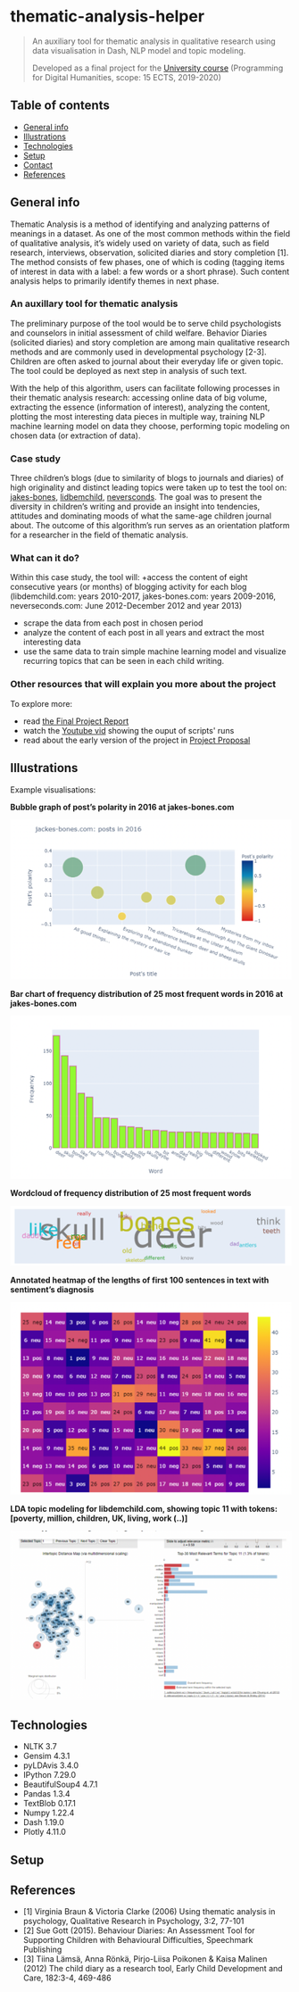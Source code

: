 # thematic-analysis-helper
> An auxiliary tool for thematic analysis in qualitative research using data visualisation in Dash, NLP model and topic modeling.
> 
> Developed as a final project for the [University course](https://lnu.se/en/course/programming-for-digital-humanities/vaxjo-distance-exchange-part-time-autumn/) (Programming for Digital Humanities, scope: 15 ECTS, 2019-2020)

## Table of contents
* [General info](#general-info)
* [Illustrations](#illustrations)
* [Technologies](#technologies)
* [Setup](#setup)
* [Contact](#contact)
* [References](#references)

## General info

Thematic Analysis is a method of identifying and analyzing patterns of meanings in a dataset. As one of the most common methods within the field of qualitative analysis, it’s widely used on variety of data, such as field research, interviews, observation, solicited diaries and story completion [1]. The method consists of few phases, one of which is coding (tagging items of interest in data with a label: a few words or a short phrase). Such content analysis helps to primarily identify themes in next phase.

### An auxillary tool for thematic analysis

The preliminary purpose of the tool would be to serve child psychologists and counselors in initial assessment of child welfare. Behavior Diaries (solicited diaries) and story completion are among main qualitative research methods and are commonly used in developmental psychology [2-3]. Children are often asked to journal about their everyday life or given topic. The tool could be deployed as next step in analysis of such text.

With the help of this algorithm, users can facilitate following processes in their thematic analysis research: accessing online data of big volume, extracting the essence (information of interest), analyzing the content, plotting the most interesting data pieces in multiple way, training NLP machine learning model on data they choose, performing topic modeling on chosen data (or extraction of data).

### Case study

Three children’s blogs (due to similarity of blogs to journals and diaries) of high originality and distinct leading topics were taken up to test the tool on: [jakes-bones](http://www.jakes-bones.com), [lidbemchild](http://libdemchild.blogspot.com), [neversconds](http://neverseconds.blogspot.com). The goal was to present the diversity in children’s writing and provide an insight into tendencies, attitudes and dominating moods of what the same-age children journal about. The outcome of this algorithm’s run serves as an orientation platform for a researcher in the field of thematic analysis.

### What can it do?

Within this case study, the tool will: 
+access the content of eight consecutive years (or months) of blogging activity for each blog (libdemchild.com: years 2010-2017, jakes-bones.com: years 2009-2016, neverseconds.com: June 2012-December 2012 and year 2013) 
+ scrape the data from each post in chosen period
+ analyze the content of each post in all years and extract the most interesting data
+ use the same data to train simple machine learning model and visualize recurring topics that can be seen in each child writing.

### Other resources that will explain you more about the project
To explore more:
+ read [the Final Project Report](https://github.com/Malwoiniak/thematic-analysis-helper/blob/8550e6c75f818030eec1f8a4b4faffaaf9c8cf1e/resources/Malwina_Kotowicz_final_project.pdf)
+ watch the [Youtube vid](https://youtu.be/XXiXq8odXgM) showing the ouput of scripts' runs
+ read about the early version of the project in [Project Proposal](https://github.com/Malwoiniak/thematic-analysis-helper/blob/8550e6c75f818030eec1f8a4b4faffaaf9c8cf1e/resources/kotowicz_final_project_proposal.pdf)

## Illustrations

Example visualisations:

**Bubble graph of post’s polarity in 2016 at jakes-bones.com**

![fig1](img/img1.png)

**Bar chart of frequency distribution of 25 most frequent words in 2016 at jakes-bones.com**

![fig2](img/img2.png)

**Wordcloud of frequency distribution of 25 most frequent words**

![fig6](img/img6.png)

**Annotated heatmap of the lengths of first 100 sentences in text with sentiment’s diagnosis**

![fig3](img/img3.png)

**LDA topic modeling for libdemchild.com, showing topic 11 with tokens: [poverty, million, children, UK, living, work (..)]**

![fig5](img/img5.png)


## Technologies

* NLTK 3.7
* Gensim 4.3.1
* pyLDAvis 3.4.0
* IPython 7.29.0
* BeautifulSoup4 4.7.1
* Pandas 1.3.4
* TextBlob 0.17.1
* Numpy 1.22.4
* Dash 1.19.0
* Plotly 4.11.0

## Setup

## References
+ [1] Virginia Braun & Victoria Clarke (2006) Using thematic analysis in psychology, Qualitative Research in Psychology, 3:2, 77-101
+ [2] Sue Gott (2015). Behaviour Diaries: An Assessment Tool for Supporting Children with Behavioural Difficulties, Speechmark Publishing
+ [3] Tiina Lämsä, Anna Rönkä, Pirjo-Liisa Poikonen & Kaisa Malinen (2012) The child diary as a research tool, Early Child Development and Care, 182:3-4, 469-486





